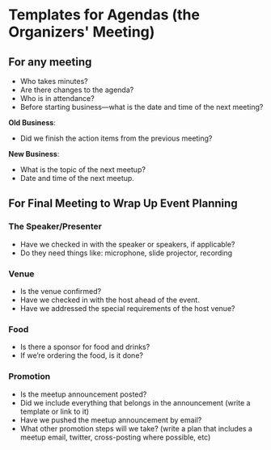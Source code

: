 
# Templates for Agendas (the Organizers' Meeting)

## For any meeting

* Who takes minutes?
* Are there changes to the agenda?
* Who is in attendance?
* Before starting business—what is the date and time of the next meeting?

**Old Business**:

* Did we finish the action items from the previous meeting?


**New Business**:

* What is the topic of the next meetup?
* Date and time of the next meetup. 


## For Final Meeting to Wrap Up Event Planning 

### The Speaker/Presenter

* Have we checked in with the speaker or speakers, if applicable?
* Do they need things like: microphone, slide projector, recording

### Venue

* Is the venue confirmed?
* Have we checked in with the host ahead of the event.
* Have we addressed the special requirements of the host venue?

### Food

* Is there a sponsor for food and drinks?
* If we’re ordering the food, is it done?


### Promotion

* Is the meetup announcement posted?
* Did we include everything that belongs in the announcement (write a template or link to it)
* Have we pushed the meetup announcement by email?
* What other promotion steps will we take? (write a plan that includes a meetup email, twitter, cross-posting where possible, etc)



 

 

